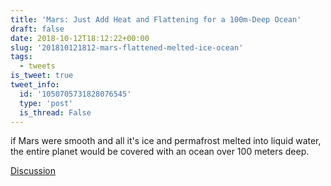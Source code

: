 ```yaml
---
title: 'Mars: Just Add Heat and Flattening for a 100m-Deep Ocean'
draft: false
date: 2018-10-12T18:12:22+00:00
slug: '201810121812-mars-flattened-melted-ice-ocean'
tags:
  - tweets
is_tweet: true
tweet_info:
  id: '1050705731828076545'
  type: 'post'
  is_thread: False
---
```




if Mars were smooth and all it's ice and permafrost melted into liquid water, the entire planet would be covered with an ocean over 100 meters deep.

[Discussion](https://x.com/sytelus/status/1050705731828076545)
